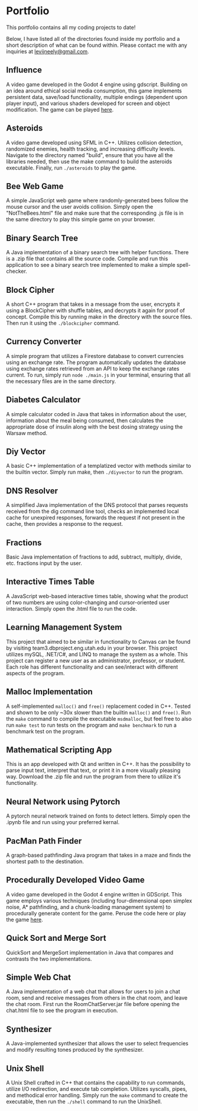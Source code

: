# Portfolio
This portfolio contains all my coding projects to date!

Below, I have listed all of the directories found inside my portfolio and a short description of what can be found within. Please contact me with any inquiries at levijneely@gmail.com.

## Influence

A video game developed in the Godot 4 engine using gdscript. Building on an idea around ethical social media consumption, this game implements persistent data, save/load functionality, multiple endings (dependent upon player input), and various shaders developed for screen and object modification. The game can be played [here](https://levineely.itch.io/influence).

## Asteroids

A video game developed using SFML in C++. Utilizes collision detection, randomized enemies, health tracking, and increasing difficulty levels. Navigate to the directory named "build", ensure that you have all the libraries needed, then use the make command to build the asteroids executable. Finally, run `./asteroids` to play the game.

## Bee Web Game

A simple JavaScript web game where randomly-generated bees follow the mouse cursor and the user avoids collision. Simply open the "NotTheBees.html" file and make sure that the corresponding .js file is in the same directory to play this simple game on your browser.

## Binary Search Tree

A Java implementation of a binary search tree with helper functions. There is a .zip file that contains all the source code. Compile and run this application to see a binary search tree implemented to make a simple spell-checker.

## Block Cipher

A short C++ program that takes in a message from the user, encrypts it using a BlockCipher with shuffle tables, and decrypts it again for proof of concept. Compile this by running make in the directory with the source files. Then run it using the `./blockcipher` command.

## Currency Converter

A simple program that utilizes a Firestore database to convert currencies using an exchange rate. The program automatically updates the database using exchange rates retrieved from an API to keep the exchange rates current. To run, simply run `node ./main.js` in your terminal, ensuring that all the necessary files are in the same directory.

## Diabetes Calculator

A simple calculator coded in Java that takes in information about the user, information about the meal being consumed, then calculates the appropriate dose of insulin along with 
the best dosing strategy using the Warsaw method.

## Diy Vector

A basic C++ implementation of a templatized vector with methods similar to the builtin vector. Simply run make, then `./diyvector` to run the program.

## DNS Resolver

A simplified Java implementation of the DNS protocol that parses requests received from the dig command line tool, checks an implemented local cache for unexpired responses, forwards 
the request if not present in the cache, then provides a response to the request.

## Fractions

Basic Java implementation of fractions to add, subtract, multiply, divide, etc. fractions input by the user.

## Interactive Times Table

A JavaScript web-based interactive times table, showing what the product of two numbers are using color-changing and cursor-oriented user interaction. Simply open the .html file to run the code.

## Learning Management System

This project that aimed to be similar in functionality to Canvas can be found by visiting team3.dbproject.eng.utah.edu in your browser. This project utilizes mySQL, .NET/C#, and LINQ to manage the system as a whole. This project can register a new user as an  administrator, professor, or student. Each role has different functionality and can see/interact with different aspects of the program.

## Malloc Implementation

A self-implemented `malloc()` and `free()` replacement coded in C++. Tested and shown to be only ~30x slower than the builtin `malloc()` and `free()`. Run the `make` command to compile the executable `msdmalloc`, but feel free to also run `make test` to run tests on the program and `make benchmark` to run a benchmark test on the program.

## Mathematical Scripting App

This is an app developed with Qt and written in C++. It has the possibility to parse input text, interpret that text, or print it in a more visually pleasing way. Download the .zip file and run the program from there to utilize it's functionality.

## Neural Network using Pytorch

A pytorch neural network trained on fonts to detect letters. Simply open the .ipynb file and run using your preferred kernal.

## PacMan Path Finder

A graph-based pathfinding Java program that takes in a maze and finds the shortest path to the destination.

## Procedurally Developed Video Game

A video game developed in the Godot 4 engine written in GDScript. This game employs various techniques (including four-dimensional open simplex noise, A* pathfinding, and a chunk-loading management system) to procedurally generate content for the game. Peruse the code here or play the game [here](https://levineely.itch.io/proc-gen).

## Quick Sort and Merge Sort

QuickSort and MergeSort implementation in Java that compares and contrasts the two implementations.

## Simple Web Chat

A Java implementation of a web chat that allows for users to join a chat room, send and receive messages from others in the chat room, and leave the chat room. First run the RoomChatServer.jar file before opening the chat.html file to see the program in execution.

## Synthesizer

A Java-implemented synthesizer that allows the user to select frequencies and modify resulting tones produced by the synthesizer.

## Unix Shell

A Unix Shell crafted in C++ that contains the capability to run commands, utilize I/O redirection, and execute tab completion. Utilizes syscalls, pipes, and methodical error handling. Simply run the `make` command to create the executable, then run the `./shell` command to run the UnixShell.

